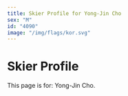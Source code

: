 ```yaml
---
title: Skier Profile for Yong-Jin Cho
sex: "M"
id: "4090"
image: "/img/flags/kor.svg" 
---
```


# Skier Profile

This page is for: Yong-Jin Cho.
    